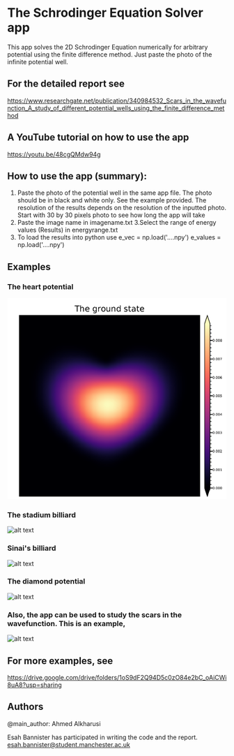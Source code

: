 # The Schrodinger Equation Solver app
This app solves the 2D Schrodinger Equation numerically for arbitrary potential using the finite difference method. Just paste the photo of the infinite potential well.

## For the detailed report see
https://www.researchgate.net/publication/340984532_Scars_in_the_wavefunction_A_study_of_different_potential_wells_using_the_finite_difference_method

## A YouTube tutorial on how to use the app
https://youtu.be/48cgQMdw94g

## How to use the app (summary):
1. Paste the photo of the potential well in the same app file. The photo should be in black and white only. See the example provided.
The resolution of the results depends on the resolution of the inputted photo. Start with 30 by 30 pixels photo to see how long the app will take
2. Paste the image name in imagename.txt 
3.Select the range of energy values (Results) in energyrange.txt 
4. To load the results into python use
e_vec = np.load('....npy')
e_values = np.load('....npy')

## Examples
### The heart potential
![alt text](https://raw.githubusercontent.com/Ahmed-alkharusi/-Schrodinger-Equation-Solver-2D/master/Examples/example.PNG)
### The stadium billiard 
![alt text](https://github.com/Ahmed-alkharusi/Schrodinger-Equation-Solver/blob/master/example5.PNG?raw=true)
### Sinai's billiard
![alt text](https://github.com/Ahmed-alkharusi/Schrodinger-Equation-Solver/blob/master/example1.PNG?raw=true)
### The diamond potential
![alt text](https://github.com/Ahmed-alkharusi/Schrodinger-Equation-Solver/blob/master/example3.PNG?raw=true)

### Also, the app can be used to study the scars in the wavefunction. This is an example,
![alt text](https://github.com/Ahmed-alkharusi/Schrodinger-Equation-Solver/blob/master/example4.PNG?raw=true)

## For more examples, see
https://drive.google.com/drive/folders/1oS9dF2Q94D5c0zO84e2bC_oAiCWi8uA8?usp=sharing
## Authors
@main_author: Ahmed Alkharusi 

Esah Bannister has participated in writing the code and the report. 
esah.bannister@student.manchester.ac.uk
